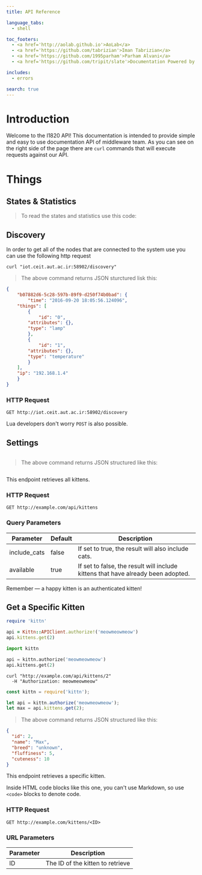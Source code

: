```yaml
---
title: API Reference

language_tabs:
  - shell

toc_footers:
  - <a href='http://aolab.github.io'>AoLab</a>  
  - <a href='https://github.com/tabrizian'>Iman Tabrizian</a>
  - <a href='https://github.com/1995parham'>Parham Alvani</a>
  - <a href='https://github.com/tripit/slate'>Documentation Powered by Slate</a>

includes:
  - errors

search: true
---
```


# Introduction

Welcome to the I1820 API! This documentation is intended to provide
simple and easy to use documentation API of middleware team. As you can see
on the right side of the page there are ```curl``` commands that will execute
requests against our API.

# Things

## States & Statistics

> To read the states and statistics use this code:

## Discovery

In order to get all of the nodes that are connected to the system use you 
can use the following http request

```shell
curl "iot.ceit.aut.ac.ir:58902/discovery"
```

> The above command returns JSON sturctured lisk this:

```json
{
    "b07882d6-5c28-597b-89f9-d250f74b0bad": {
        "time": "2016-09-20 18:05:56.124096",
	"things": [
	    {
	        "id": "0",
		"attributes": {},
		"type": "lamp"
	    },
	    {
	        "id": "1",
		"attributes": {},
		"type": "temperature"
	    }
	],
	"ip": "192.168.1.4"
    }
}
```

### HTTP Request

`GET http://iot.ceit.aut.ac.ir:58902/discovery`

<aside class="success">
Lua developers don't worry <code>POST</code> is also possible.
</aside>

## Settings

```shell
```

> The above command returns JSON structured like this:

```json
```

This endpoint retrieves all kittens.

### HTTP Request

`GET http://example.com/api/kittens`

### Query Parameters

Parameter | Default | Description
--------- | ------- | -----------
include_cats | false | If set to true, the result will also include cats.
available | true | If set to false, the result will include kittens that have already been adopted.

<aside class="success">
Remember — a happy kitten is an authenticated kitten!
</aside>

## Get a Specific Kitten

```ruby
require 'kittn'

api = Kittn::APIClient.authorize!('meowmeowmeow')
api.kittens.get(2)
```

```python
import kittn

api = kittn.authorize('meowmeowmeow')
api.kittens.get(2)
```

```shell
curl "http://example.com/api/kittens/2"
  -H "Authorization: meowmeowmeow"
```

```javascript
const kittn = require('kittn');

let api = kittn.authorize('meowmeowmeow');
let max = api.kittens.get(2);
```

> The above command returns JSON structured like this:

```json
{
  "id": 2,
  "name": "Max",
  "breed": "unknown",
  "fluffiness": 5,
  "cuteness": 10
}
```

This endpoint retrieves a specific kitten.

<aside class="warning">Inside HTML code blocks like this one, you can't use Markdown, so use <code>&lt;code&gt;</code> blocks to denote code.</aside>

### HTTP Request

`GET http://example.com/kittens/<ID>`

### URL Parameters

Parameter | Description
--------- | -----------
ID | The ID of the kitten to retrieve

